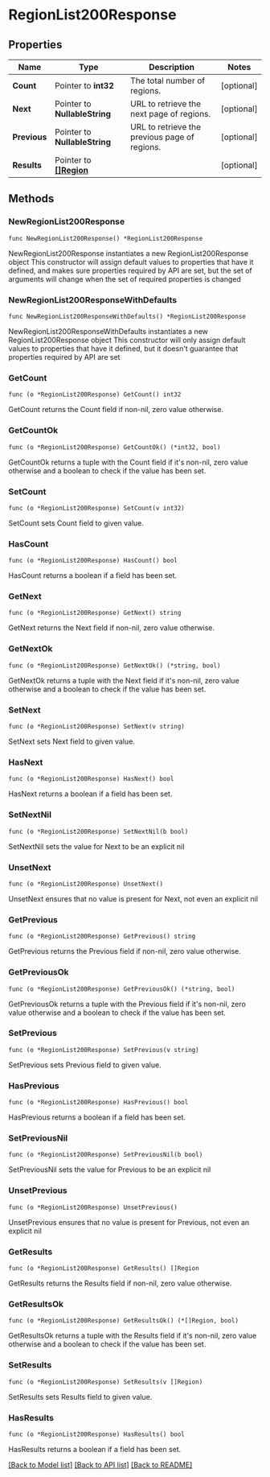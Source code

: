 # RegionList200Response

## Properties

Name | Type | Description | Notes
------------ | ------------- | ------------- | -------------
**Count** | Pointer to **int32** | The total number of regions. | [optional] 
**Next** | Pointer to **NullableString** | URL to retrieve the next page of regions. | [optional] 
**Previous** | Pointer to **NullableString** | URL to retrieve the previous page of regions. | [optional] 
**Results** | Pointer to [**[]Region**](Region.md) |  | [optional] 

## Methods

### NewRegionList200Response

`func NewRegionList200Response() *RegionList200Response`

NewRegionList200Response instantiates a new RegionList200Response object
This constructor will assign default values to properties that have it defined,
and makes sure properties required by API are set, but the set of arguments
will change when the set of required properties is changed

### NewRegionList200ResponseWithDefaults

`func NewRegionList200ResponseWithDefaults() *RegionList200Response`

NewRegionList200ResponseWithDefaults instantiates a new RegionList200Response object
This constructor will only assign default values to properties that have it defined,
but it doesn't guarantee that properties required by API are set

### GetCount

`func (o *RegionList200Response) GetCount() int32`

GetCount returns the Count field if non-nil, zero value otherwise.

### GetCountOk

`func (o *RegionList200Response) GetCountOk() (*int32, bool)`

GetCountOk returns a tuple with the Count field if it's non-nil, zero value otherwise
and a boolean to check if the value has been set.

### SetCount

`func (o *RegionList200Response) SetCount(v int32)`

SetCount sets Count field to given value.

### HasCount

`func (o *RegionList200Response) HasCount() bool`

HasCount returns a boolean if a field has been set.

### GetNext

`func (o *RegionList200Response) GetNext() string`

GetNext returns the Next field if non-nil, zero value otherwise.

### GetNextOk

`func (o *RegionList200Response) GetNextOk() (*string, bool)`

GetNextOk returns a tuple with the Next field if it's non-nil, zero value otherwise
and a boolean to check if the value has been set.

### SetNext

`func (o *RegionList200Response) SetNext(v string)`

SetNext sets Next field to given value.

### HasNext

`func (o *RegionList200Response) HasNext() bool`

HasNext returns a boolean if a field has been set.

### SetNextNil

`func (o *RegionList200Response) SetNextNil(b bool)`

 SetNextNil sets the value for Next to be an explicit nil

### UnsetNext
`func (o *RegionList200Response) UnsetNext()`

UnsetNext ensures that no value is present for Next, not even an explicit nil
### GetPrevious

`func (o *RegionList200Response) GetPrevious() string`

GetPrevious returns the Previous field if non-nil, zero value otherwise.

### GetPreviousOk

`func (o *RegionList200Response) GetPreviousOk() (*string, bool)`

GetPreviousOk returns a tuple with the Previous field if it's non-nil, zero value otherwise
and a boolean to check if the value has been set.

### SetPrevious

`func (o *RegionList200Response) SetPrevious(v string)`

SetPrevious sets Previous field to given value.

### HasPrevious

`func (o *RegionList200Response) HasPrevious() bool`

HasPrevious returns a boolean if a field has been set.

### SetPreviousNil

`func (o *RegionList200Response) SetPreviousNil(b bool)`

 SetPreviousNil sets the value for Previous to be an explicit nil

### UnsetPrevious
`func (o *RegionList200Response) UnsetPrevious()`

UnsetPrevious ensures that no value is present for Previous, not even an explicit nil
### GetResults

`func (o *RegionList200Response) GetResults() []Region`

GetResults returns the Results field if non-nil, zero value otherwise.

### GetResultsOk

`func (o *RegionList200Response) GetResultsOk() (*[]Region, bool)`

GetResultsOk returns a tuple with the Results field if it's non-nil, zero value otherwise
and a boolean to check if the value has been set.

### SetResults

`func (o *RegionList200Response) SetResults(v []Region)`

SetResults sets Results field to given value.

### HasResults

`func (o *RegionList200Response) HasResults() bool`

HasResults returns a boolean if a field has been set.


[[Back to Model list]](../README.md#documentation-for-models) [[Back to API list]](../README.md#documentation-for-api-endpoints) [[Back to README]](../README.md)


